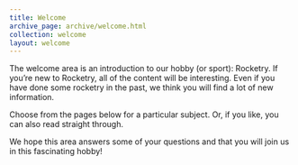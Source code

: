 ```yaml
---
title: Welcome
archive_page: archive/welcome.html
collection: welcome
layout: welcome
---
```

The welcome area is an introduction to our hobby (or sport): Rocketry.
If you’re new to Rocketry, all of the content will be interesting.
Even if you have done some rocketry in the past, we think you will find a lot of new information.

Choose from the pages below for a particular subject.
Or, if you like, you can also read straight through.

We hope this area answers some of your questions and that you will join us in this fascinating hobby!
